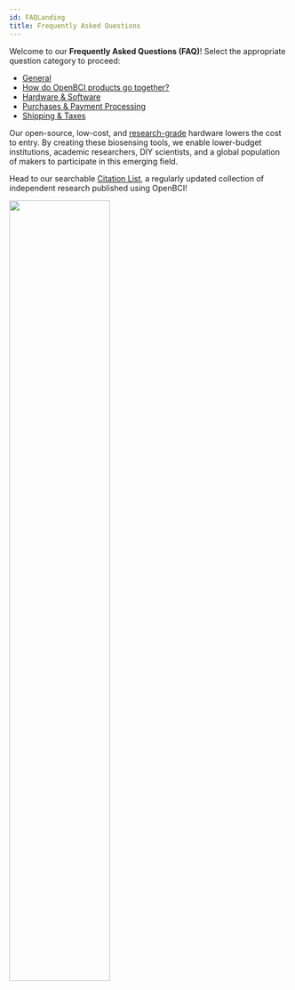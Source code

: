 ```yaml
---
id: FAQLanding
title: Frequently Asked Questions
---
```


Welcome to our **Frequently Asked Questions (FAQ)**! Select the appropriate question category to proceed:

* [General](http://docs.openbci.com/FAQ/01-GeneralFrequentlyAskedQuestions)
* [How do OpenBCI products go together?](http://docs.openbci.com/FAQ/02-HowProductsGoTogether)
* [Hardware & Software](http://docs.openbci.com/FAQ/03-HardwareFAQ)
* [Purchases & Payment Processing](http://docs.openbci.com/FAQ/04-PaymentFAQ)
* [Shipping & Taxes](http://docs.openbci.com/FAQ/05-ShippingFAQ)


Our open-source, low-cost, and [research-grade](https://arxiv.org/pdf/1606.02438.pdf) hardware lowers the cost to entry. By creating these biosensing tools, we enable lower-budget institutions, academic researchers, DIY scientists, and a global population of makers to participate in this emerging field.

Head to our searchable [Citation List](https://docs.google.com/spreadsheets/d/1WvolD2-QJ5aUJy5o0Dq5wdFQtLMkMtppZT8s_ihYyA4/edit#gid=0), a regularly updated collection of independent research published using OpenBCI!

<img src="https://raw.githubusercontent.com/OpenBCI/Docs/master/assets/images/Ganglion_Tutorial_Screenshot.png" width="60%">
